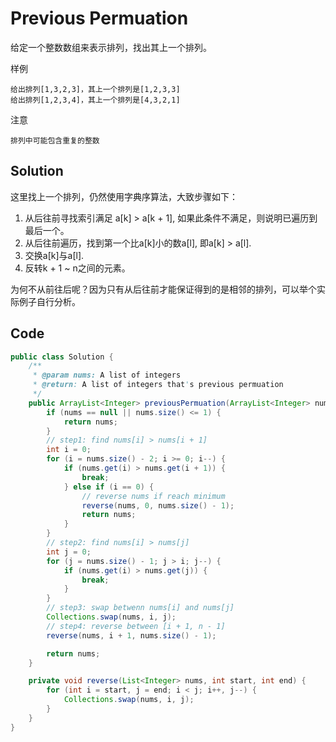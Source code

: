 # Previous Permuation

给定一个整数数组来表示排列，找出其上一个排列。

样例

    给出排列[1,3,2,3]，其上一个排列是[1,2,3,3]
    给出排列[1,2,3,4]，其上一个排列是[4,3,2,1]

注意

    排列中可能包含重复的整数

## Solution

这里找上一个排列，仍然使用字典序算法，大致步骤如下：

1. 从后往前寻找索引满足 a[k] > a[k + 1], 如果此条件不满足，则说明已遍历到最后一个。
2. 从后往前遍历，找到第一个比a[k]小的数a[l], 即a[k] > a[l].
3. 交换a[k]与a[l].
4. 反转k + 1 ~ n之间的元素。

为何不从前往后呢？因为只有从后往前才能保证得到的是相邻的排列，可以举个实际例子自行分析。

## Code

```java
public class Solution {
    /**
     * @param nums: A list of integers
     * @return: A list of integers that's previous permuation
     */
    public ArrayList<Integer> previousPermuation(ArrayList<Integer> nums) {
        if (nums == null || nums.size() <= 1) {
            return nums;
        }
        // step1: find nums[i] > nums[i + 1]
        int i = 0;
        for (i = nums.size() - 2; i >= 0; i--) {
            if (nums.get(i) > nums.get(i + 1)) {
                break;
            } else if (i == 0) {
                // reverse nums if reach minimum
                reverse(nums, 0, nums.size() - 1);
                return nums;
            }
        }
        // step2: find nums[i] > nums[j]
        int j = 0;
        for (j = nums.size() - 1; j > i; j--) {
            if (nums.get(i) > nums.get(j)) {
                break;
            }
        }
        // step3: swap betwenn nums[i] and nums[j]
        Collections.swap(nums, i, j);
        // step4: reverse between [i + 1, n - 1]
        reverse(nums, i + 1, nums.size() - 1);

        return nums;
    }

    private void reverse(List<Integer> nums, int start, int end) {
        for (int i = start, j = end; i < j; i++, j--) {
            Collections.swap(nums, i, j);
        }
    }
}
```

